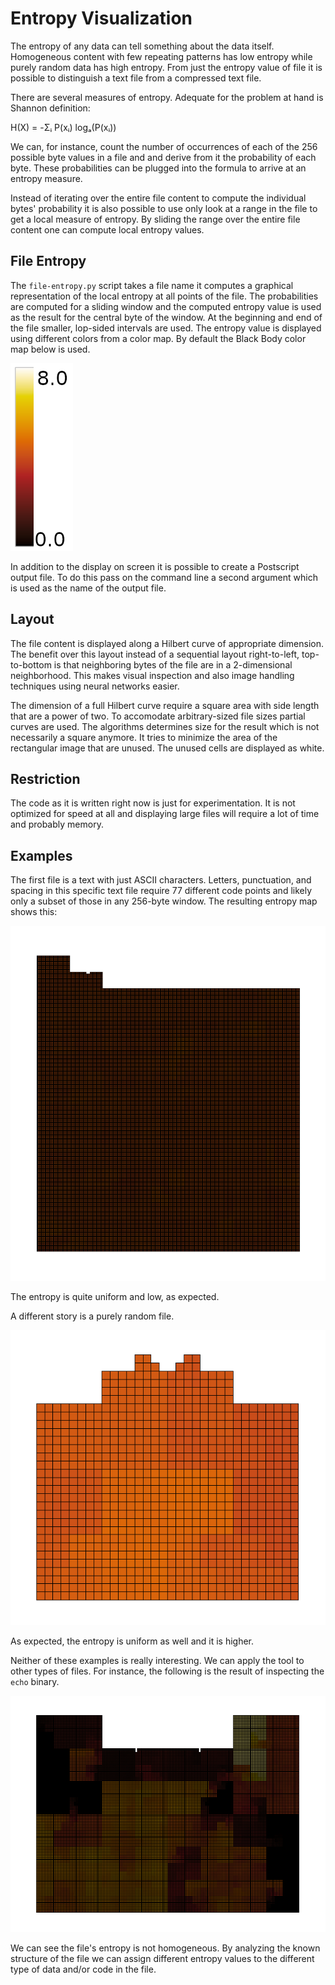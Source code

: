 Entropy Visualization
=====================

The entropy of any data can tell something about the data itself.  Homogeneous content with few
repeating patterns has low entropy while purely random data has high entropy.  From just the
entropy value of file it is possible to distinguish a text file from a compressed text file.

There are several measures of entropy. Adequate for the problem at hand is Shannon definition:

   H(X) = -Σᵢ P(xᵢ) logₐ(P(xᵢ))

We can, for instance, count the number of occurrences of each of the 256 possible byte values
in a file and and derive from it the probability of each byte.  These probabilities can be
plugged into the formula to arrive at an entropy measure.

Instead of iterating over the entire file content to compute the individual bytes' probability
it is also possible to use only look at a range in the file to get a local measure of entropy.
By sliding the range over the entire file content one can compute local entropy values.


File Entropy
------------

The `file-entropy.py` script takes a file name it computes a graphical representation of the
local entropy at all points of the file.  The probabilities are computed for a sliding window
and the computed entropy value is used as the result for the central byte of the window.  At the
beginning and end of the file smaller, lop-sided intervals are used.  The entropy value is displayed
using different colors from a color map.  By default the Black Body color map below is used.

![Black Body Color Map](scale.png)

In addition to the display on screen it is possible to create a Postscript output file.  To do this
pass on the command line a second argument which is used as the name of the output file.


Layout
------

The file content is displayed along a Hilbert curve of appropriate dimension.  The benefit over
this layout instead of a sequential layout right-to-left, top-to-bottom is that neighboring bytes
of the file are in a 2-dimensional neighborhood.  This makes visual inspection and also image handling
techniques using neural networks easier.

The dimension of a full Hilbert curve require a square area with side length that are a power of two.
To accomodate arbitrary-sized file sizes partial curves are used.  The algorithms determines size
for the result which is not necessarily a square anymore.  It tries to minimize the area of the
rectangular image that are unused.  The unused cells are displayed as white.


Restriction
-----------

The code as it is written right now is just for experimentation.  It is not optimized for speed
at all and displaying large files will require a lot of time and probably memory.


Examples
--------

The first file is a text with just ASCII characters.  Letters, punctuation, and spacing in this
specific text file require 77 different code points and likely only a subset of those in any
256-byte window.  The resulting entropy map shows this:

![Entropy Text File](text.png)

The entropy is quite uniform and low, as expected.

A different story is a purely random file.

![Entropy Random File](random.png)

As expected, the entropy is uniform as well and it is higher.

Neither of these examples is really interesting.  We can apply the tool to other types of files.
For instance, the following is the result of inspecting the `echo` binary.

![Entropy Echo Binary](echo.png)

We can see the file's entropy is not homogeneous.  By analyzing the known structure of the file
we can assign different entropy values to the different type of data and/or code in the file.
